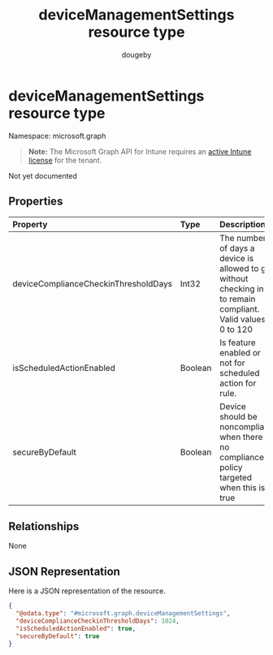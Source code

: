 ﻿---
title: "deviceManagementSettings resource type"
description: "Not yet documented"
author: "dougeby"
localization_priority: Normal
ms.prod: "intune"
doc_type: resourcePageType
---

# deviceManagementSettings resource type

Namespace: microsoft.graph

> **Note:** The Microsoft Graph API for Intune requires an [active Intune license](https://go.microsoft.com/fwlink/?linkid=839381) for the tenant.

Not yet documented

## Properties

| Property                             | Type    | Description                                                                                                 |
| :----------------------------------- | :------ | :---------------------------------------------------------------------------------------------------------- |
| deviceComplianceCheckinThresholdDays | Int32   | The number of days a device is allowed to go without checking in to remain compliant. Valid values 0 to 120 |
| isScheduledActionEnabled             | Boolean | Is feature enabled or not for scheduled action for rule.                                                    |
| secureByDefault                      | Boolean | Device should be noncompliant when there is no compliance policy targeted when this is true                 |

## Relationships

None

## JSON Representation

Here is a JSON representation of the resource.

<!-- {
  "blockType": "resource",
  "@odata.type": "microsoft.graph.deviceManagementSettings"
}
-->

```json
{
  "@odata.type": "#microsoft.graph.deviceManagementSettings",
  "deviceComplianceCheckinThresholdDays": 1024,
  "isScheduledActionEnabled": true,
  "secureByDefault": true
}
```
